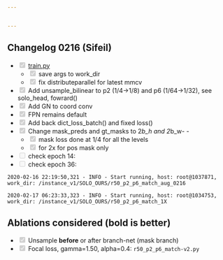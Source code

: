 ```yaml
---


---
```


<h2 id="changelog-0216-sifeil">Changelog 0216 (Sifeil)</h2>
<ul>
<li class="task-list-item"><input type="checkbox" class="task-list-item-checkbox" checked="true" disabled=""> <a href="http://train.py">train.py</a>
<ul>
<li class="task-list-item"><input type="checkbox" class="task-list-item-checkbox" checked="true" disabled=""> save args to work_dir</li>
<li class="task-list-item"><input type="checkbox" class="task-list-item-checkbox" checked="true" disabled=""> fix distributeparallel for latest mmcv</li>
</ul>
</li>
<li class="task-list-item"><input type="checkbox" class="task-list-item-checkbox" checked="true" disabled=""> Add unsample_bilinear to p2 (1/4-&gt;1/8) and p6 (1/64-&gt;1/32), see solo_head, fowrard()</li>
<li class="task-list-item"><input type="checkbox" class="task-list-item-checkbox" checked="true" disabled=""> Add GN to coord conv</li>
<li class="task-list-item"><input type="checkbox" class="task-list-item-checkbox" checked="true" disabled=""> FPN remains default</li>
<li class="task-list-item"><input type="checkbox" class="task-list-item-checkbox" checked="true" disabled=""> Add back dict_loss_batch() and fixed loss()</li>
<li class="task-list-item"><input type="checkbox" class="task-list-item-checkbox" checked="true" disabled=""> Change mask_preds and gt_masks to 2<em>b_h and 2</em>b_w- -
<ul>
<li class="task-list-item"><input type="checkbox" class="task-list-item-checkbox" checked="true" disabled=""> mask loss done at 1/4 for all the levels</li>
<li class="task-list-item"><input type="checkbox" class="task-list-item-checkbox" checked="true" disabled=""> for 2x for pos mask only</li>
</ul>
</li>
<li class="task-list-item"><input type="checkbox" class="task-list-item-checkbox" disabled=""> check epoch 14:</li>
<li class="task-list-item"><input type="checkbox" class="task-list-item-checkbox" disabled=""> check epoch 36:</li>
</ul>
<p><code>2020-02-16 22:19:50,321 - INFO - Start running, host: root@1037871, work_dir: /instance_v1/SOLO_OURS/r50_p2_p6_match_aug_0216</code></p>
<p><code>2020-02-17 06:23:33,323 - INFO - Start running, host: root@1034753, work_dir: /instance_v1/SOLO_OURS/r50_p2_p6_match_1X</code></p>
<h2 id="ablations-considered-bold-is-better">Ablations considered (bold is better)</h2>
<ul>
<li class="task-list-item"><input type="checkbox" class="task-list-item-checkbox" checked="true" disabled=""> Unsample <strong>before</strong> or after branch-net (mask branch)</li>
<li class="task-list-item"><input type="checkbox" class="task-list-item-checkbox" checked="true" disabled="">  Focal loss, gamma=1.50, alpha=0.4: <code>r50_p2_p6_match-v2.py</code></li>
</ul>

